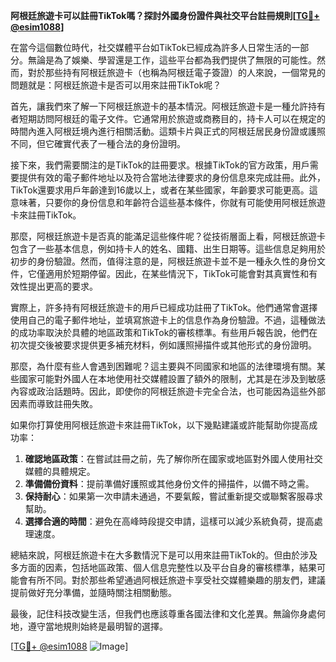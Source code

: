 **阿根廷旅遊卡可以註冊TikTok嗎？探討外國身份證件與社交平台註冊規則[[TG💪+ @esim1088](https://t.me/s/esim1088)]**

在當今這個數位時代，社交媒體平台如TikTok已經成為許多人日常生活的一部分。無論是為了娛樂、學習還是工作，這些平台都為我們提供了無限的可能性。然而，對於那些持有阿根廷旅遊卡（也稱為阿根廷電子簽證）的人來說，一個常見的問題就是：阿根廷旅遊卡是否可以用來註冊TikTok呢？

首先，讓我們來了解一下阿根廷旅遊卡的基本情況。阿根廷旅遊卡是一種允許持有者短期訪問阿根廷的電子文件。它通常用於旅遊或商務目的，持卡人可以在規定的時間內進入阿根廷境內進行相關活動。這類卡片與正式的阿根廷居民身份證或護照不同，但它確實代表了一種合法的身份證明。

接下來，我們需要關注的是TikTok的註冊要求。根據TikTok的官方政策，用戶需要提供有效的電子郵件地址以及符合當地法律要求的身份信息來完成註冊。此外，TikTok還要求用戶年齡達到16歲以上，或者在某些國家，年齡要求可能更高。這意味著，只要你的身份信息和年齡符合這些基本條件，你就有可能使用阿根廷旅遊卡來註冊TikTok。

那麼，阿根廷旅遊卡是否真的能滿足這些條件呢？從技術層面上看，阿根廷旅遊卡包含了一些基本信息，例如持卡人的姓名、國籍、出生日期等。這些信息足夠用於初步的身份驗證。然而，值得注意的是，阿根廷旅遊卡並不是一種永久性的身份文件，它僅適用於短期停留。因此，在某些情況下，TikTok可能會對其真實性和有效性提出更高的要求。

實際上，許多持有阿根廷旅遊卡的用戶已經成功註冊了TikTok。他們通常會選擇使用自己的電子郵件地址，並填寫旅遊卡上的信息作為身份驗證。不過，這種做法的成功率取決於具體的地區政策和TikTok的審核標準。有些用戶報告說，他們在初次提交後被要求提供更多補充材料，例如護照掃描件或其他形式的身份證明。

那麼，為什麼有些人會遇到困難呢？這主要與不同國家和地區的法律環境有關。某些國家可能對外國人在本地使用社交媒體設置了額外的限制，尤其是在涉及到敏感內容或政治話題時。因此，即使你的阿根廷旅遊卡完全合法，也可能因為這些外部因素而導致註冊失敗。

如果你打算使用阿根廷旅遊卡來註冊TikTok，以下幾點建議或許能幫助你提高成功率：

1. **確認地區政策**：在嘗試註冊之前，先了解你所在國家或地區對外國人使用社交媒體的具體規定。
2. **準備備份資料**：提前準備好護照或其他身份文件的掃描件，以備不時之需。
3. **保持耐心**：如果第一次申請未通過，不要氣餒，嘗試重新提交或聯繫客服尋求幫助。
4. **選擇合適的時間**：避免在高峰時段提交申請，這樣可以減少系統負荷，提高處理速度。

總結來說，阿根廷旅遊卡在大多數情況下是可以用來註冊TikTok的。但由於涉及多方面的因素，包括地區政策、個人信息完整性以及平台自身的審核標準，結果可能會有所不同。對於那些希望通過阿根廷旅遊卡享受社交媒體樂趣的朋友們，建議提前做好充分準備，並隨時關注相關動態。

最後，記住科技改變生活，但我們也應該尊重各國法律和文化差異。無論你身處何地，遵守當地規則始終是最明智的選擇。

[[TG💪+ @esim1088](https://t.me/s/esim1088) ![Image](https://i.postimg.cc/4NQfJmqS/Snipaste-2025-05-13-00-14-12.png)]